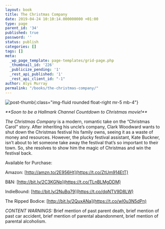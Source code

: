 ```yaml
---
layout: book
title: The Christmas Company
date: 2019-04-24 10:10:14.000000000 +01:00
type: page
parent_id: '34'
published: true
password: ''
status: publish
categories: []
tags: []
meta:
  _wp_page_template: page-templates/grid-page.php
  _thumbnail_id: '226'
  _publicize_pending: '1'
  _rest_api_published: '1'
  _rest_api_client_id: "-1"
author: Alys Murray
permalink: "/books/the-christmas-company/"
---
```

![post-thumb]({{site.baseurl}}/assets/images/portfolio/christmas_company.jpg){:class="img-fluid rounded float-right mr-5 mb-4"}


_\*\*Soon to be a Hallmark Channel Countdown to Christmas movie!\*\*_

_The Christmas Company_ is a modern, romantic take on the “Christmas Carol” story. After inheriting his uncle’s company, Clark Woodward wants to shut down the Christmas festival his family owns, seeing it as a waste of money and resources. However, the plucky festival assistant, Kate Buckner, isn’t about to let someone take away the festival that’s so important to their town. So, she resolves to show him the magic of Christmas and win the festival back.

Available for Purchase:

Amazon: [http://amzn.to/2E956Ht](https://t.co/ZtUm914EtT) 

B&N: [http://bit.ly/2C3KGNp](https://t.co/TLnBLMgDDM) 

IndieBound: [http://bit.ly/2NuBq79](https://t.co/dqNTV9D8LW) 

The Ripped Bodice: [http://bit.ly/2QuxANa](https://t.co/wI0u3N5dPn) 

_CONTENT WARNINGS:_ Brief mention of past parent death, brief mention of past car accident, brief mention of parental abandonment, brief mention of parental alcoholism.